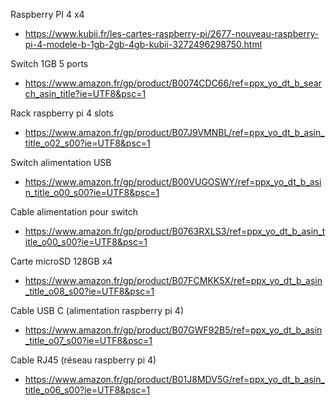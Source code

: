 Raspberry PI 4 x4
* https://www.kubii.fr/les-cartes-raspberry-pi/2677-nouveau-raspberry-pi-4-modele-b-1gb-2gb-4gb-kubii-3272496298750.html

Switch 1GB 5 ports
* https://www.amazon.fr/gp/product/B0074CDC66/ref=ppx_yo_dt_b_search_asin_title?ie=UTF8&psc=1

Rack raspberry pi 4 slots
* https://www.amazon.fr/gp/product/B07J9VMNBL/ref=ppx_yo_dt_b_asin_title_o02_s00?ie=UTF8&psc=1

Switch alimentation USB
* https://www.amazon.fr/gp/product/B00VUGOSWY/ref=ppx_yo_dt_b_asin_title_o00_s00?ie=UTF8&psc=1

Cable alimentation pour switch
* https://www.amazon.fr/gp/product/B0763RXLS3/ref=ppx_yo_dt_b_asin_title_o00_s00?ie=UTF8&psc=1

Carte microSD 128GB x4
* https://www.amazon.fr/gp/product/B07FCMKK5X/ref=ppx_yo_dt_b_asin_title_o08_s00?ie=UTF8&psc=1

Cable USB C (alimentation raspberry pi 4)
* https://www.amazon.fr/gp/product/B07GWF92B5/ref=ppx_yo_dt_b_asin_title_o07_s00?ie=UTF8&psc=1

Cable RJ45 (réseau raspberry pi 4)
* https://www.amazon.fr/gp/product/B01J8MDV5G/ref=ppx_yo_dt_b_asin_title_o06_s00?ie=UTF8&psc=1
